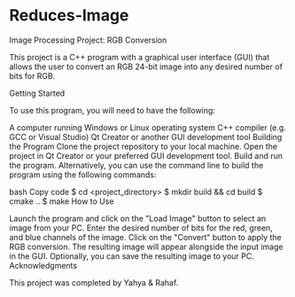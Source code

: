 # Reduces-Image
Image Processing Project: RGB Conversion

This project is a C++ program with a graphical user interface (GUI) that allows the user to convert an RGB 24-bit image into any desired number of bits for RGB.

Getting Started

To use this program, you will need to have the following:

A computer running Windows or Linux operating system
C++ compiler (e.g. GCC or Visual Studio)
Qt Creator or another GUI development tool
Building the Program
Clone the project repository to your local machine.
Open the project in Qt Creator or your preferred GUI development tool.
Build and run the program.
Alternatively, you can use the command line to build the program using the following commands:

bash
Copy code
$ cd <project_directory>
$ mkdir build && cd build
$ cmake ..
$ make
How to Use

Launch the program and click on the "Load Image" button to select an image from your PC.
Enter the desired number of bits for the red, green, and blue channels of the image.
Click on the "Convert" button to apply the RGB conversion.
The resulting image will appear alongside the input image in the GUI.
Optionally, you can save the resulting image to your PC.
Acknowledgments

This project was completed by Yahya & Rahaf.
